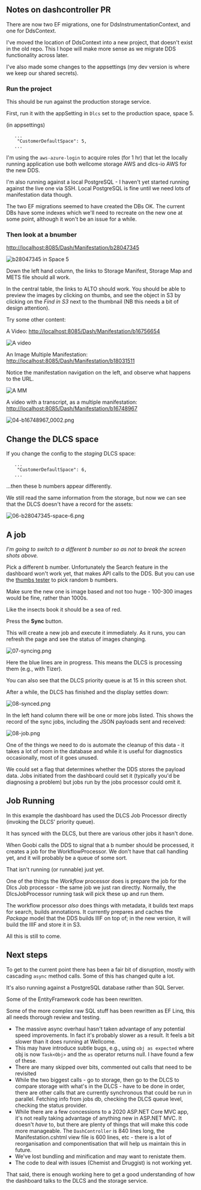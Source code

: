 ## Notes on dashcontroller PR

There are now two EF migrations, one for DdsInstrumentationContext, and one for DdsContext.

I've moved the location of DdsContext into a new project, that doesn't exist in the old repo. This I hope will make more sense as we migrate DDS functionality across later.

I've also made some changes to the appsettings (my dev version is where we keep our shared secrets).

### Run the project

This should be run against the production storage service.

First, run it with the appSetting in `Dlcs` set to the production space, space 5.

(in appsettings)

```
   ...
    "CustomerDefaultSpace": 5,
   ...
```

I'm using the `aws-azure-login` to acquire roles (for 1 hr) that let the locally running application use both wellcome storage AWS and dlcs-io AWS for the new DDS.

I'm also running against a local PostgreSQL - I haven't yet started running against the live one via SSH. Local PostgreSQL is fine until we need lots of manifestation data though.

The two EF migrations seemed to have created the DBs OK.
The current DBs have some indexes which we'll need to recreate on the new one at some point, although it won't be an issue for a while.

### Then look at a bnumber

[http://localhost:8085/Dash/Manifestation/b28047345](http://localhost:8085/Dash/Manifestation/b28047345)

![b28047345 in Space 5](01-b28047345-space-5.png)

Down the left hand column, the links to Storage Manifest, Storage Map and METS file should all work.

In the central table, the links to ALTO should work. You should be able to preview the images by clicking on thumbs, and see the object in S3 by clicking on the _Find in S3_ next to the thumbnail (NB this needs a bit of design attention).

Try some other content:

A Video: [http://localhost:8085/Dash/Manifestation/b16756654](http://localhost:8085/Dash/Manifestation/b16756654)

![A video](02-b16756654_0001.png)

An Image Multiple Manifestation: [http://localhost:8085/Dash/Manifestation/b18031511](http://localhost:8085/Dash/Manifestation/b18031511)

Notice the manifestation navigation on the left, and observe what happens to the URL.

![A MM](03-b18031511_0001.png)

A video with a transcript, as a multiple manifestation: [http://localhost:8085/Dash/Manifestation/b16748967](http://localhost:8085/Dash/Manifestation/b16748967)

![04-b16748967_0002.png](04-b16748967_0002.png)

## Change the DLCS space

If you change the config to the _staging_ DLCS space:

```
   ...
    "CustomerDefaultSpace": 6,
   ...
```

...then these b numbers appear differently.

We still read the same information from the storage, but now we can see that the DLCS doesn't have a record for the assets:

![06-b28047345-space-6.png](06-b28047345-space-6.png)

## A job

_I'm going to switch to a different b number so as not to break the screen shots above._

Pick a different b number. Unfortunately the Search feature in the dashboard won't work yet, that makes API calls to the DDS. But you can use the [thumbs tester](http://tomcrane.github.io/wellcome-today/thumbs.html?manifest=https://wellcomelibrary.org/iiif/b29288885/manifest) to pick random b numbers.

Make sure the new one is image based and not too huge - 100-300 images would be fine, rather than 1000s.

Like the insects book it should be a sea of red.

Press the **Sync** button.

This will create a new job and execute it immediately. As it runs, you can refresh the page and see the status of images changing.

![07-syncing.png](07-syncing.png)

Here the blue lines are in progress. This means the DLCS is processing them (e.g., with Tizer).

You can also see that the DLCS priority queue is at 15 in this screen shot.

After a while, the DLCS has finished and the display settles down:

![08-synced.png](08-synced.png)

In the left hand column there will be one or more jobs listed. This shows the record of the sync jobs, including the JSON payloads sent and received:

![08-job.png](08-job.png)

One of the things we need to do is automate the cleanup of this data - it takes a lot of room in the database and while it is useful for diagnostics occasionally, most of it goes unused.

We could set a flag that determines whether the DDS stores the payload data. Jobs initiated from the dashboard could set it (typically you'd be diagnosing a problem) but jobs run by the jobs processor could omit it.

## Job Running

In this example the dashboard has used the DLCS Job Processor directly (invoking the DLCS' priority queue).

It has synced with the DLCS, but there are various other jobs it hasn't done.

When Goobi calls the DDS to signal that a b number should be processed, it creates a job for the WorkflowProcessor. We don't have that call handling yet, and it will probably be a queue of some sort.

That isn't running (or runnable) just yet.

One of the things the _Workflow_ processor does is prepare the job for the Dlcs Job processor - the same job we just ran directly. Normally, the DlcsJobProcessor running task will pick these up and run them.

The workflow processor _also_ does things with metadata, it builds text maps for search, builds annotations. It currently prepares and caches the _Package_ model that the DDS builds IIIF on top of; in the new version, it will build the IIIF and store it in S3.

All this is still to come.

## Next steps

To get to the current point there has been a fair bit of disruption, mostly with cascading `async` method calls. Some of this has changed quite a lot.

It's also running against a PostgreSQL database rather than SQL Server.

Some of the EntityFramework code has been rewritten.

Some of the more complex raw SQL stuff has been rewritten as EF Linq, this all needs thorough review and testing.

* The massive async overhaul hasn't taken advantage of any potential speed improvements. In fact it's probably slower as a result. It feels a bit slower than it does running at Wellcome.
* This may have introduce subtle bugs, e.g., using `obj as expected` where obj is now `Task<Obj>` and the `as` operator returns null. I have found a few of these.
* There are many skipped over bits, commented out calls that need to be revisited
* While the two biggest calls - go to storage, then go to the DLCS to compare storage with what's in the DLCS - have to be done in order, there are other calls that are currently synchronous that could be run in parallel. Fetching info from jobs db, checking the DLCS queue level, checking the status provider.
* While there are a few concessions to a 2020 ASP.NET Core MVC app, it's not really taking advantage of anything new in ASP.NET MVC. It doesn't _have_ to, but there are plenty of things that will make this code more manageable. The `DashController` is 840 lines long, the Manifestation.cshtml view file is 600 lines, etc - there is a lot of reorganisation and componentisation that will help us maintain this in future. 
* We've lost bundling and minification and may want to renistate them.
* The code to deal with issues (Chemist and Druggist) is not working yet.

That said, there is enough working here to get a good understanding of how the dashboard talks to the DLCS and the storage service.
